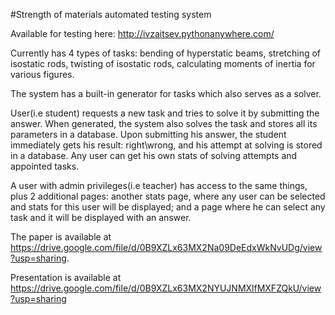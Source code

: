 #Strength of materials automated testing system

Available for testing here: http://ivzaitsev.pythonanywhere.com/

Currently has 4 types of tasks: bending of hyperstatic beams, stretching of isostatic rods, twisting of isostatic rods, calculating moments of inertia for various figures.

The system has a built-in generator for tasks which also serves as a solver.

User(i.e student) requests a new task and tries to solve it by submitting the answer. When generated, the system also solves the task and stores all its parameters in a database. Upon submitting his answer, the student immediately gets his result: right\wrong, and his attempt at solving is stored in a database. Any user can get his own stats of solving attempts and appointed tasks.

A user with admin privileges(i.e teacher) has access to the same things, plus 2 additional pages: another stats page, where any user can be selected and stats for this user will be displayed; and a page where he can select any task and it will be displayed with an answer.

The paper is available at https://drive.google.com/file/d/0B9XZLx63MX2Na09DeEdxWkNvUDg/view?usp=sharing.

Presentation is available at https://drive.google.com/file/d/0B9XZLx63MX2NYUJNMXlfMXFZQkU/view?usp=sharing
